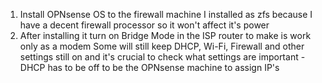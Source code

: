 1. Install OPNsense OS to the firewall machine
	I installed as zfs because I have a decent firewall processor so it won't affect it's power
2. After installing it turn on Bridge Mode in the ISP router to make is work only as a modem
	Some will still keep DHCP, Wi-Fi, Firewall and other settings still on and it's crucial to check what settings are important - DHCP has to be off to be the OPNsense machine to assign IP's